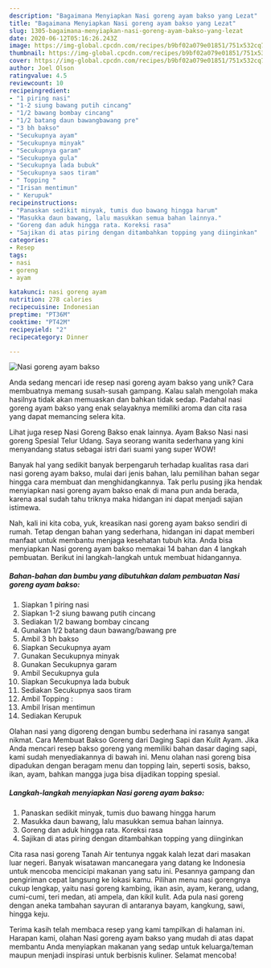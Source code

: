 ```yaml
---
description: "Bagaimana Menyiapkan Nasi goreng ayam bakso yang Lezat"
title: "Bagaimana Menyiapkan Nasi goreng ayam bakso yang Lezat"
slug: 1305-bagaimana-menyiapkan-nasi-goreng-ayam-bakso-yang-lezat
date: 2020-06-12T05:16:26.243Z
image: https://img-global.cpcdn.com/recipes/b9bf02a079e01851/751x532cq70/nasi-goreng-ayam-bakso-foto-resep-utama.jpg
thumbnail: https://img-global.cpcdn.com/recipes/b9bf02a079e01851/751x532cq70/nasi-goreng-ayam-bakso-foto-resep-utama.jpg
cover: https://img-global.cpcdn.com/recipes/b9bf02a079e01851/751x532cq70/nasi-goreng-ayam-bakso-foto-resep-utama.jpg
author: Joel Olson
ratingvalue: 4.5
reviewcount: 10
recipeingredient:
- "1 piring nasi"
- "1-2 siung bawang putih cincang"
- "1/2 bawang bombay cincang"
- "1/2 batang daun bawangbawang pre"
- "3 bh bakso"
- "Secukupnya ayam"
- "Secukupnya minyak"
- "Secukupnya garam"
- "Secukupnya gula"
- "Secukupnya lada bubuk"
- "Secukupnya saos tiram"
- " Topping "
- "Irisan mentimun"
- " Kerupuk"
recipeinstructions:
- "Panaskan sedikit minyak, tumis duo bawang hingga harum"
- "Masukka daun bawang, lalu masukkan semua bahan lainnya."
- "Goreng dan aduk hingga rata. Koreksi rasa"
- "Sajikan di atas piring dengan ditambahkan topping yang diinginkan"
categories:
- Resep
tags:
- nasi
- goreng
- ayam

katakunci: nasi goreng ayam 
nutrition: 278 calories
recipecuisine: Indonesian
preptime: "PT36M"
cooktime: "PT42M"
recipeyield: "2"
recipecategory: Dinner

---
```



![Nasi goreng ayam bakso](https://img-global.cpcdn.com/recipes/b9bf02a079e01851/751x532cq70/nasi-goreng-ayam-bakso-foto-resep-utama.jpg)

Anda sedang mencari ide resep nasi goreng ayam bakso yang unik? Cara membuatnya memang susah-susah gampang. Kalau salah mengolah maka hasilnya tidak akan memuaskan dan bahkan tidak sedap. Padahal nasi goreng ayam bakso yang enak selayaknya memiliki aroma dan cita rasa yang dapat memancing selera kita.

Lihat juga resep Nasi Goreng Bakso enak lainnya. Ayam Bakso Nasi nasi goreng Spesial Telur Udang. Saya seorang wanita sederhana yang kini menyandang status sebagai istri dari suami yang super WOW!

Banyak hal yang sedikit banyak berpengaruh terhadap kualitas rasa dari nasi goreng ayam bakso, mulai dari jenis bahan, lalu pemilihan bahan segar hingga cara membuat dan menghidangkannya. Tak perlu pusing jika hendak menyiapkan nasi goreng ayam bakso enak di mana pun anda berada, karena asal sudah tahu triknya maka hidangan ini dapat menjadi sajian istimewa.


Nah, kali ini kita coba, yuk, kreasikan nasi goreng ayam bakso sendiri di rumah. Tetap dengan bahan yang sederhana, hidangan ini dapat memberi manfaat untuk membantu menjaga kesehatan tubuh kita. Anda bisa menyiapkan Nasi goreng ayam bakso memakai 14 bahan dan 4 langkah pembuatan. Berikut ini langkah-langkah untuk membuat hidangannya.

<!--inarticleads1-->

##### Bahan-bahan dan bumbu yang dibutuhkan dalam pembuatan Nasi goreng ayam bakso:

1. Siapkan 1 piring nasi
1. Siapkan 1-2 siung bawang putih cincang
1. Sediakan 1/2 bawang bombay cincang
1. Gunakan 1/2 batang daun bawang/bawang pre
1. Ambil 3 bh bakso
1. Siapkan Secukupnya ayam
1. Gunakan Secukupnya minyak
1. Gunakan Secukupnya garam
1. Ambil Secukupnya gula
1. Siapkan Secukupnya lada bubuk
1. Sediakan Secukupnya saos tiram
1. Ambil  Topping :
1. Ambil Irisan mentimun
1. Sediakan  Kerupuk


Olahan nasi yang digoreng dengan bumbu sederhana ini rasanya sangat nikmat. Cara Membuat Bakso Goreng dari Daging Sapi dan Kulit Ayam. Jika Anda mencari resep bakso goreng yang memiliki bahan dasar daging sapi, kami sudah menyediakannya di bawah ini. Menu olahan nasi goreng bisa dipadukan dengan beragam menu dan topping lain, seperti sosis, bakso, ikan, ayam, bahkan mangga juga bisa dijadikan topping spesial. 

<!--inarticleads2-->

##### Langkah-langkah menyiapkan Nasi goreng ayam bakso:

1. Panaskan sedikit minyak, tumis duo bawang hingga harum
1. Masukka daun bawang, lalu masukkan semua bahan lainnya.
1. Goreng dan aduk hingga rata. Koreksi rasa
1. Sajikan di atas piring dengan ditambahkan topping yang diinginkan


Cita rasa nasi goreng Tanah Air tentunya nggak kalah lezat dari masakan luar negeri. Banyak wisatawan mancanegara yang datang ke Indonesia untuk mencoba mencicipi makanan yang satu ini. Pesannya gampang dan pengiriman cepat langsung ke lokasi kamu. Pilihan menu nasi gorengnya cukup lengkap, yaitu nasi goreng kambing, ikan asin, ayam, kerang, udang, cumi-cumi, teri medan, ati ampela, dan kikil kulit. Ada pula nasi goreng dengan aneka tambahan sayuran di antaranya bayam, kangkung, sawi, hingga keju. 

Terima kasih telah membaca resep yang kami tampilkan di halaman ini. Harapan kami, olahan Nasi goreng ayam bakso yang mudah di atas dapat membantu Anda menyiapkan makanan yang sedap untuk keluarga/teman maupun menjadi inspirasi untuk berbisnis kuliner. Selamat mencoba!
